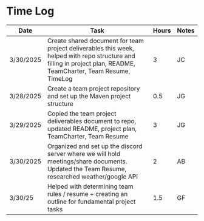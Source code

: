 # Time Log

| Date      | Task                                                                                                                                                              | Hours | Notes |
|-----------|-------------------------------------------------------------------------------------------------------------------------------------------------------------------|-------|-------|
| 3/30/2025 | Create shared document for team project deliverables this week, helped with repo structure and filling in project plan, README, TeamCharter, Team Resume, TimeLog | 3     | JC    |
| 3/28/2025 | Create a team project repository and set up the Maven project structure                                                                                           | 0.5   | JG    |
| 3/29/2025 | Copied the team project deliverables document to repo, updated README, project plan, TeamCharter, Team Resume                                                     | 3     | JG    |
| 3/30/2025 | Organized and set up the discord server where we will hold meetings/share documents. Updated the Team Resume, researched weather/google API                       | 2     | AB    |
| 3/30/25   | Helped with determining team rules / resume + creating an outline for fundamental project tasks                                                                   | 1.5   | GF    |